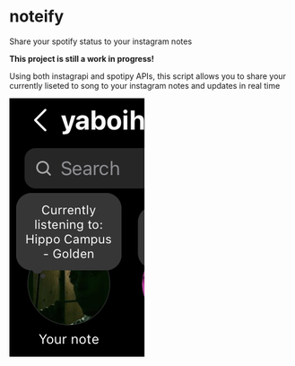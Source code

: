 # noteify
Share your spotify status to your instagram notes

**This project is still a work in progress!** 

Using both instagrapi and spotipy APIs, this script allows you to share your currently liseted to song to your instagram notes and updates in real time

![](/assets/IMG_2758.jpeg)
